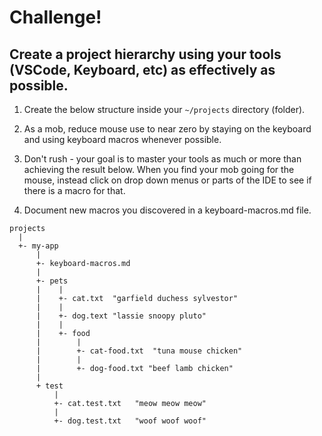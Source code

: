 Challenge!
===

## Create a project hierarchy using your tools (VSCode, Keyboard, etc) as effectively as possible.



1. Create the below structure inside your `~/projects` directory (folder). 

1. As a mob, reduce mouse use to near zero by staying on the keyboard and using keyboard macros whenever possible.

1. Don't rush - your goal is to master your tools as much or more than achieving the result below. When you find your mob going for the mouse, instead click on drop down menus or parts of the IDE to see if there is a macro for that.
1. Document new macros you discovered in a keyboard-macros.md file.





```
projects
  |
  +- my-app
      |
      +- keyboard-macros.md
      |
      +- pets
      |    |
      |    +- cat.txt  "garfield duchess sylvestor"
      |    |
      |    +- dog.text "lassie snoopy pluto"
      |    |
      |    +- food
      |        |
      |        +- cat-food.txt  "tuna mouse chicken"
      |        |
      |        +- dog-food.txt "beef lamb chicken"
      |
      + test
          |
          +- cat.test.txt   "meow meow meow"
          |
          +- dog.test.txt   "woof woof woof"
```


